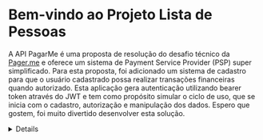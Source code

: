 # Bem-vindo ao Projeto Lista de Pessoas
A API PagarMe é uma proposta de resolução do desafio técnico da [Pager.me](https://github.com/pagarme/vagas/blob/master/desafios/software-engineer-backend/README.md) e oferece um sistema de Payment Service Provider (PSP) super simplificado. Para esta proposta, foi adicionado um sistema de cadastro para que o usuário cadastrado possa realizar transações financeiras quando autorizado. Esta aplicação gera autenticação utilizando bearer token através do JWT e tem como propósito simular o ciclo de uso, que se inicia com o cadastro, autorização e manipulação dos dados. Espero que gostem, foi muito divertido desenvolver esta solução.
 
<details>Back-end

## Sumário
- [Bem-vindo ao PagarMe](#Bem-vindo-ao-PagarMe)
- [Contexto](#contexto)
- [Tecnologias e Ferramentas Utilizadas](#tecnologias-e-ferramentas-utilizadas)
- [Instalar as dependências e executar](#instalar-as-dependências-e-executar)
- [Docker](#Docker)
- [Deploy](#Deploy)
- [Swagger](#Swagger)
- [Git, GitHub e Histórico de Commits](#git-github-e-histórico-de-commits)
- [Lint](#lint)

## Contexto
O __PagarMe__ é uma ferramenta que acessa a bases de dados, é permite aos usuários:
- Fazer login;
- Cadastrar um novo usuário;
- Buscar por transações;
- Criar transações;
- Buscar por recebiveis;

__Quando logado é possivel__
- Buscar por transações;
- Criar transações;
- Buscar por recebiveis;

## Tecnologias e Ferramentas Utilizadas

Este projeto utiliza as seguintes tecnologias e ferramentas:

- [NodeJS](https://nodejs.org/en/) | Plataforma de execução runtime baseda em javascript.
- [Express](https://expressjs.com/pt-br/) | Framework para nodejs 
- [Mysql](https://dev.mysql.com/doc/) | Banco de dados SQL relacional.
- [Sequelize](https://sequelize.org/docs/) | ORM Object-Ralational-Mapping.
- [JWT](https://jwt.io/) | Formatador de token seguro.

O Node.js foi utilizado com o intuito de obter os benefícios da escalabilidade e eficiência, pois ele é capaz de lidar com vários tráfegos sem bloqueio e lida com solicitações com baixo consumo de recursos. O Express é um framework para o Node.js que permite construir aplicações web robustas e escaláveis de forma mais fácil e rápida. O MySQL é um banco de dados amplamente utilizado devido a várias razões. Ele oferece desempenho eficiente e rápido, é altamente escalável e possui uma comunidade ativa que fornece suporte e recursos adicionais. Além disso, o MySQL é flexível, seguro e possui integração com tecnologias populares. O Sequelize é uma biblioteca de mapeamento objeto-relacional (ORM) para Node.js, que simplifica a interação com bancos de dados relacionais, incluindo o MySQL. Com o Sequelize, é possível mapear objetos JavaScript para tabelas e colunas no banco de dados, escrever consultas em JavaScript e gerenciar relacionamentos entre tabelas de forma fácil.O uso do JSON Web Tokens (JWT) em aplicações web oferece várias vantagens. O JWT permite autenticar usuários de forma stateless, eliminando a necessidade de armazenar informações de sessão no servidor. Além disso, o JWT é seguro, pois pode ser assinado digitalmente, garantindo a integridade do token.
### Entities

<img src='https://drive.google.com/uc?id=1f7M2e1P9hERtibbc6Wk31tA_tA-dUGzG' alt='entidades'/>

### Download do projeto
```
git@github.com:JonathanProjetos/PagarMe.git
```

### Arquivo env
- Dentro da pasta PagarMe, existe o arquivo .env.example. Nele, será necessário remover o .example e fornecer os dados para a conexão com o banco de dados, bem como uma senha para o JSON Web Token.

### Instalar as dependências e executar
```
cd PagarMe
npm install
npm run dev
```
### Comandos Adicionais
```
// Inicializa o Eslint
npm run lint

// Dropa o banco de dados
npm run drop

// Cria o banco de dados é adiciona as migrates
npm run create

// Adiciona os seeders
npm run seed 
```
### Docker
 - O tempo de execução do docker-compose terá um acrecimo de cerca de 30 segundos devido as checagens de disponibilidade, os "Health-checks". Este recurso garantirá que tanto o banco de dados quanto a API estejam diponíveis para a execução.
 - Caso a porta 3001 não seja a mais adequada para você. A mudança da porta deve acontecer tanto no arquivo server.js quanto no docker-compose.yml na parte de services/node/ports e services/node/healthcheck.
 - Quando executar a aplicação usando o docker-compose up, as dependências necessárias serão instaladas. Além disso, o banco de dados será criado e as migrações serão executadas. Logo após, a aplicação será disponibilizada através do Nodemon na porta 3001.
```
cd PagarMe
docker-compose up -d

- logs docker
cd PagarMe
docker logs -f --tail 1000 pagar_bem
```

### Tests
```
cd PagarMe
npm test
ou 
npm run test:coverage
```
### Deploy
- Foi realizado o deploy da aplicação no Railway. Logo abaixo, está o link de acesso para a aplicação através do Swagger.

### Lint
- O projeto foi desenvolvido seguindo os padrões de Clean Code especificados pelo [Lint da Trybe](https://github.com/betrybe/eslint-config-trybe).
</details>
